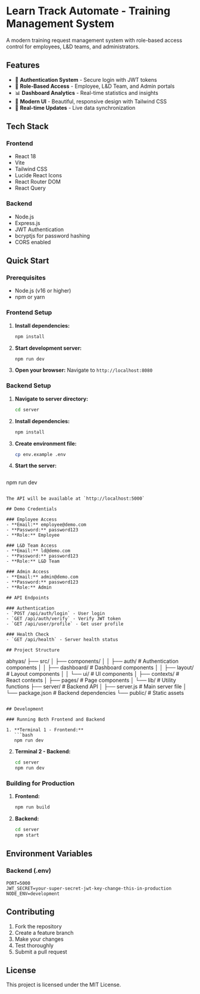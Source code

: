 # Learn Track Automate - Training Management System

A modern training request management system with role-based access control for employees, L&D teams, and administrators.

## Features

- 🔐 **Authentication System** - Secure login with JWT tokens
- 👥 **Role-Based Access** - Employee, L&D Team, and Admin portals
- 📊 **Dashboard Analytics** - Real-time statistics and insights
- 🎨 **Modern UI** - Beautiful, responsive design with Tailwind CSS
- 🔄 **Real-time Updates** - Live data synchronization

## Tech Stack

### Frontend
- React 18
- Vite
- Tailwind CSS
- Lucide React Icons
- React Router DOM
- React Query

### Backend
- Node.js
- Express.js
- JWT Authentication
- bcryptjs for password hashing
- CORS enabled

## Quick Start

### Prerequisites
- Node.js (v16 or higher)
- npm or yarn

### Frontend Setup

1. **Install dependencies:**
   ```bash
   npm install
   ```

2. **Start development server:**
   ```bash
   npm run dev
   ```

3. **Open your browser:**
   Navigate to `http://localhost:8080`

### Backend Setup

1. **Navigate to server directory:**
   ```bash
   cd server
   ```

2. **Install dependencies:**
   ```bash
   npm install
   ```

3. **Create environment file:**
   ```bash
   cp env.example .env
   ```

4. **Start the server:**
   ```bash
npm run dev
```

The API will be available at `http://localhost:5000`

## Demo Credentials

### Employee Access
- **Email:** employee@demo.com
- **Password:** password123
- **Role:** Employee

### L&D Team Access
- **Email:** ld@demo.com
- **Password:** password123
- **Role:** L&D Team

### Admin Access
- **Email:** admin@demo.com
- **Password:** password123
- **Role:** Admin

## API Endpoints

### Authentication
- `POST /api/auth/login` - User login
- `GET /api/auth/verify` - Verify JWT token
- `GET /api/user/profile` - Get user profile

### Health Check
- `GET /api/health` - Server health status

## Project Structure

```
abhyas/
├── src/
│   ├── components/
│   │   ├── auth/          # Authentication components
│   │   ├── dashboard/     # Dashboard components
│   │   ├── layout/        # Layout components
│   │   └── ui/           # UI components
│   ├── contexts/         # React contexts
│   ├── pages/           # Page components
│   └── lib/             # Utility functions
├── server/              # Backend API
│   ├── server.js        # Main server file
│   └── package.json     # Backend dependencies
└── public/              # Static assets
```

## Development

### Running Both Frontend and Backend

1. **Terminal 1 - Frontend:**
   ```bash
   npm run dev
   ```

2. **Terminal 2 - Backend:**
   ```bash
   cd server
   npm run dev
   ```

### Building for Production

1. **Frontend:**
   ```bash
   npm run build
   ```

2. **Backend:**
   ```bash
   cd server
   npm start
   ```

## Environment Variables

### Backend (.env)
```env
PORT=5000
JWT_SECRET=your-super-secret-jwt-key-change-this-in-production
NODE_ENV=development
```

## Contributing

1. Fork the repository
2. Create a feature branch
3. Make your changes
4. Test thoroughly
5. Submit a pull request

## License

This project is licensed under the MIT License.
